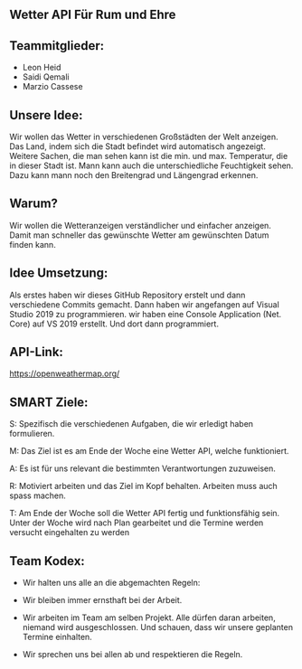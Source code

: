 ## Wetter API       Für Rum und Ehre

## Teammitglieder:

- Leon Heid
- Saidi Qemali
- Marzio Cassese


## Unsere Idee:

Wir wollen das Wetter in verschiedenen Großstädten der Welt anzeigen. Das Land, indem sich die Stadt befindet wird automatisch angezeigt. Weitere Sachen, die man sehen kann ist die min. und max. Temperatur, die in dieser Stadt ist. Mann kann auch die unterschiedliche Feuchtigkeit sehen. Dazu kann mann noch den Breitengrad und Längengrad erkennen.


## Warum?

Wir wollen die Wetteranzeigen verständlicher und einfacher anzeigen. Damit man schneller das gewünschte Wetter am gewünschten Datum finden kann.


## Idee Umsetzung:

Als erstes haben wir dieses GitHub Repository erstelt und dann verschiedene Commits gemacht. Dann haben wir angefangen auf Visual Studio 2019 zu programmieren. wir haben eine Console Application (Net. Core) auf VS 2019 erstellt. Und dort dann programmiert.
 

## API-Link:

 https://openweathermap.org/
 

## SMART Ziele:

S: Spezifisch die verschiedenen Aufgaben, die wir erledigt haben formulieren.

M: Das Ziel ist es am Ende der Woche eine Wetter API, welche funktioniert.

A: Es ist für uns relevant die bestimmten Verantwortungen zuzuweisen.

R: Motiviert arbeiten und das Ziel im Kopf behalten. Arbeiten muss auch spass machen.

T: Am Ende der Woche soll die Wetter API fertig und funktionsfähig sein. Unter der Woche wird nach Plan gearbeitet und die Termine werden versucht eingehalten zu werden


## Team Kodex:

- Wir halten uns alle an die abgemachten Regeln:

- Wir bleiben immer ernsthaft bei der Arbeit.

- Wir arbeiten im Team am selben Projekt. Alle dürfen daran arbeiten, niemand wird ausgeschlossen. Und schauen, dass wir unsere geplanten Termine einhalten.

- Wir sprechen uns bei allen ab und respektieren die Regeln.
